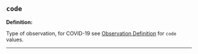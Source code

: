 ## `code`

<b>Definition:</b><br>

Type of observation, for COVID-19 see [Observation Definition](https://simplifier.net/guide/NHSDigital/Home/FHIRAssets/AllAssets/ObservationDefinition/ObservationDefinition.guide.md) for `code` values.

---